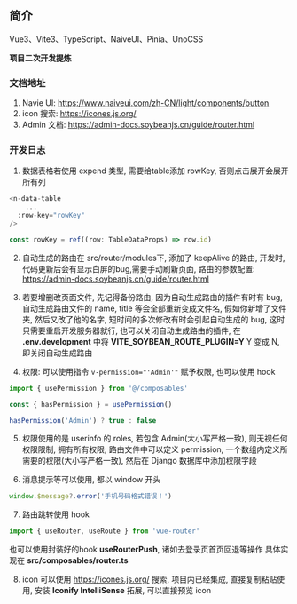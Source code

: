 ## 简介

Vue3、Vite3、TypeScript、NaiveUI、Pinia、UnoCSS

**项目二次开发提炼**

### 文档地址

1. Navie UI: https://www.naiveui.com/zh-CN/light/components/button
2. icon 搜索: https://icones.js.org/
3. Admin 文档: https://admin-docs.soybeanjs.cn/guide/router.html

### 开发日志

1. 数据表格若使用 expend 类型, 需要给table添加 rowKey, 否则点击展开会展开所有列

```ts
<n-data-table
	...
  :row-key="rowKey"
/>

const rowKey = ref((row: TableDataProps) => row.id)
```

2. 自动生成的路由在 src/router/modules下, 添加了 keepAlive 的路由, 开发时, 代码更新后会有显示白屏的bug,需要手动刷新页面, 路由的参数配置: https://admin-docs.soybeanjs.cn/guide/router.html

3. 若要增删改页面文件, 先记得备份路由, 因为自动生成路由的插件有时有 bug, 自动生成路由文件的 name, title 等会全部重新变成文件名, 假如你新增了文件夹, 然后又改了他的名字, 短时间的多次修改有时会引起自动生成的 bug, 这时只需要重启开发服务器就行, 也可以关闭自动生成路由的插件, 在 **.env.development** 中将 **VITE_SOYBEAN_ROUTE_PLUGIN=Y** Y 变成 N, 即关闭自动生成路由

4. 权限: 可以使用指令 `v-permission="'Admin'"` 赋予权限, 也可以使用 hook

```ts
import { usePermission } from '@/composables'

const { hasPermission } = usePermission()

hasPermission('Admin') ? true : false
```

5. 权限使用的是 userinfo 的 roles, 若包含 Admin(大小写严格一致), 则无视任何权限限制, 拥有所有权限; 路由文件中可以定义 permission, 一个数组内定义所需要的权限(大小写严格一致), 然后在 Django 数据库中添加权限字段

6. 消息提示等可以使用, 都以 window 开头

```ts
window.$message?.error('手机号码格式错误！')
```

7. 路由跳转使用 hook

```ts
import { useRouter, useRoute } from 'vue-router'
```

也可以使用封装好的hook **useRouterPush**, 诸如去登录页首页回退等操作
具体实现在 **src/composables/router.ts**

8. icon 可以使用 https://icones.js.org/ 搜索, 项目内已经集成, 直接复制粘贴使用, 安装 **Iconify IntelliSense** 拓展, 可以直接预览 icon
